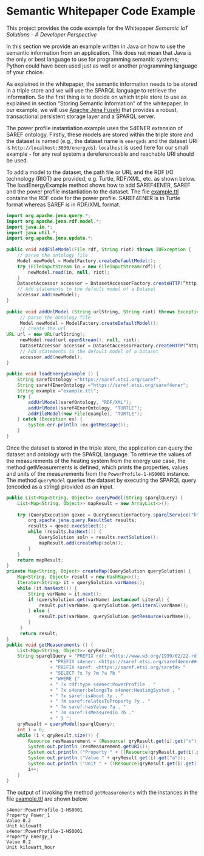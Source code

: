 # Semantic Whitepaper Code Example
This project provides the code example for the Whitepaper *Semantic IoT Solutions - A Developer Perspective*

In this section we provide an example written in Java on how to use the semantic information from an application. This does not mean that Java is the only or best language to use for programming semantic systems; Python could have been used just as well or another programming language of your choice.

As explained in the whitepaper, the semantic information needs to be stored in a triple store and we will use the SPARQL language to retrieve the information. So the first thing is to decide on which triple store to use as explained in section “Storing Semantic Information” of the whitepaper. In our example, we will use [Apache Jena Fuseki](https://jena.apache.org/documentation/fuseki2/) that provides a robust, transactional persistent storage layer and a SPARQL server.

The power profile instantiation example uses the S4ENER extension of SAREF ontology. Firstly, these models are stored within the triple store and the dataset is named (e.g., the dataset name is `energyds` and the dataset URI is `http://localhost:3030/energyds`). `localhost` is used here for our small example - for any real system a dereferenceable and reachable URI should be used.

To add a model to the dataset, the path file or URL and the RDF I/O technology (RIOT) are provided, e.g. Turtle, RDF/XML, etc. as shown below. The loadEnergyExample method shows how to add SAREF4ENER, SAREF and the power profile instantiation to the dataset. The file [example.ttl](https://raw.githubusercontent.com/martin-p-bauer/SemanticWhitepaperCodeExample/master/example.ttl) contains the RDF code for the power profile. SAREF4ENER is in Turtle format whereas SAREF is in RDF/XML format. 

```java
import org.apache.jena.query.*;
import org.apache.jena.rdf.model.*;
import java.io.*;
import java.util.*;
import org.apache.jena.update.*;
 
public void addFileModel(File rdf, String riot) throws IOException {
    // parse the ontology file
    Model newModel = ModelFactory.createDefaultModel();
    try (FileInputStream in = new FileInputStream(rdf)) {
        newModel.read(in, null, riot);
    }
    DatasetAccessor accessor = DatasetAccessorFactory.createHTTP(“http://localhost:3030/energyds”);
    // Add statements to the default model of a Dataset
    accessor.add(newModel);      
}
 
public void addUrlModel (String urlString, String riot) throws Exception {
     // parse the ontology file
     Model newModel = ModelFactory.createDefaultModel(); 
     // create the url
URL url = new URL(urlString);
     newModel.read(url.openStream(), null, riot);
     DatasetAccessor accessor = DatasetAccessorFactory.createHTTP(“http://localhost:3030/energyds”);
     // Add statements to the default model of a Dataset
     accessor.add(newModel);       
}
 
public void loadEnergyExample () {
    String sarefOntology ="https://saref.etsi.org/saref";
    String saref4EnerOntology ="https://saref.etsi.org/saref4ener";
    String example ="example.ttl";
    try {
        addUrlModel(sarefOntology, "RDF/XML");
        addUrlModel(saref4EnerOntology, "TURTLE");
        addFileModel(new File(example), "TURTLE");
    } catch (Exception ex) {
        System.err.println (ex.getMessage());
    }
}
```

Once the dataset is stored in the triple store, the application can query the dataset and ontology with the SPARQL language. To retrieve the values of the measurements of the heating system from the energy use case, the method getMeasurements is defined, which prints the properties, values and units of the measurements from the `PowerProfile-1-HS0001` instance. The method `queryModel` queries the dataset by executing the SPARQL query (encoded as a string) provided as an input.


```java
public List<Map<String, Object>> queryModel(String sparqlQuery) {
    List<Map<String, Object>> mapResult = new ArrayList<>();
 
    try (QueryExecution qexec = QueryExecutionFactory.sparqlService("http://localhost:3030/energyds", sparqlQuery)) {
        org.apache.jena.query.ResultSet results;
        results = qexec.execSelect();
        while (results.hasNext()) {
            QuerySolution soln = results.nextSolution();
            mapResult.add(createMap(soln));
        }
    }
    return mapResult;
}
private Map<String, Object> createMap(QuerySolution querySolution) {
    Map<String, Object> result = new HashMap<>();
    Iterator<String> it = querySolution.varNames();
    while (it.hasNext()) {
        String varName = it.next();
        if (querySolution.get(varName) instanceof Literal) {
            result.put(varName, querySolution.getLiteral(varName));
        } else {
            result.put(varName, querySolution.getResource(varName));
        }
     }
     return result;
}
public void getMeasurements () {
    List<Map<String, Object>> qryResult;
    String sparqlQuery = "PREFIX rdf: <http://www.w3.org/1999/02/22-rdf-syntax-ns#> "
                + "PREFIX s4ener: <https://saref.etsi.org/saref4ener##> "
                + "PREFIX saref: <https://saref.etsi.org/saref#> "
                + "SELECT ?x ?y ?m ?a ?b "
                + "WHERE {"
                + " ?x rdf:type s4ener:PowerProfile . "
                + " ?x s4ener:belongsTo s4ener:HeatingSystem . "
                + " ?x saref:isAbout ?y . "
                + " ?m saref:relatesToProperty ?y . "
                + " ?m saref:hasValue ?a . "
                + " ?m saref:isMeasuredIn ?b ."
                + " } ";
    qryResult = queryModel(sparqlQuery);
    int i = 0;
    while (i < qryResult.size()) {
        Resource resMeasurement = (Resource) qryResult.get(i).get("x"); 
        System.out.println (resMeasurement.getURI());
        System.out.println ("Property " + ((Resource)qryResult.get(i).get("y")).getLocalName());
        System.out.println ("Value " + qryResult.get(i).get("a"));
        System.out.println ("Unit " + ((Resource)qryResult.get(i).get("b")).getLocalName());
        i++;
    }
}
```

The output of invoking the method `getMeasurements` with the instances in the file [example.ttl](https://raw.githubusercontent.com/martin-p-bauer/SemanticWhitepaperCodeExample/master/example.ttll) are shown below.

```
s4ener:PowerProfile-1-HS0001
Property Power_1
Value 0.2
Unit kilowatt
s4ener:PowerProfile-1-HS0001
Property Energy_1
Value 0.2
Unit kilowatt_hour
```
